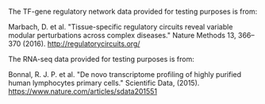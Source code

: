 The TF-gene regulatory network data provided for testing purposes is from:

Marbach, D. et al. "Tissue-specific regulatory circuits reveal variable modular perturbations across complex diseases." Nature Methods 13, 366–370 (2016). 
http://regulatorycircuits.org/

The RNA-seq data provided for testing purposes is from:

Bonnal, R. J. P. et al. "De novo transcriptome profiling of highly purified human lymphocytes primary cells." Scientific Data, (2015).
https://www.nature.com/articles/sdata201551
